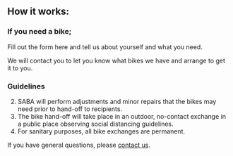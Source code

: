  ## How it works:
### If you need a bike;
Fill out the form here and tell us about yourself
and what you need.

We will contact you to let you know what bikes we have and arrange to get it to you.

### Guidelines
2. SABA will perform adjustments and minor repairs that the bikes may need prior to hand-off to recipients.
3. The bike hand-off will take place in an outdoor, 
no-contact exchange in a public place observing social distancing guidelines.
5. For sanitary purposes, all bike exchanges are permanent.

If you have general questions, please [contact us](/contact/).
